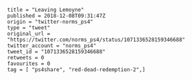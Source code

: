 ```
title = "Leaving Lemoyne"
published = 2018-12-08T09:31:47Z
origin = "twitter-norms_ps4"
type = "tweet"
original_url = "https://twitter.com/norms_ps4/status/1071336528159346688"
twitter_account = "norms_ps4"
tweet_id = "1071336528159346688"
retweets = 0
favourites = 0
tag = [ "ps4share", "red-dead-redemption-2",]
```

<p class='image'><img src='https://mnf.m17s.net/2018/12/08/Dt4m5IyXQAAui_3.jpg' alt=''></p>

